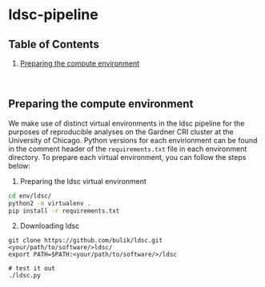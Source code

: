 # ldsc-pipeline

## Table of Contents

1. [Preparing the compute environment](#compute_env)


\
<a name="compute_env"/>
## Preparing the compute environment

We make use of distinct virtual environments in the ldsc pipeline for the purposes of reproducible analyses on the Gardner CRI cluster at the University of Chicago. Python versions for each envirionment can be found in the comment header of the `requirements.txt` file in each environment directory. To prepare each virtual environment, you can follow the steps below:


1. Preparing the ldsc virtual environment

```bash
cd env/ldsc/
python2 -m virtualenv .
pip install -r requirements.txt
```

2.  Downloading ldsc

```
git clone https://github.com/bulik/ldsc.git <your/path/to/software/>ldsc/
export PATH=$PATH:<your/path/to/software/>/ldsc

# test it out
./ldsc.py 

```
